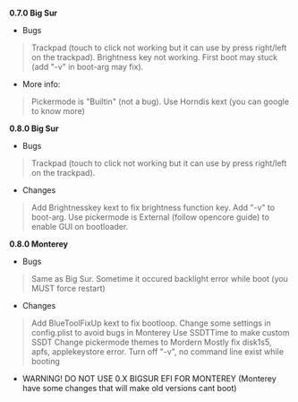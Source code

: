 **0.7.0 Big Sur**
- Bugs
> Trackpad (touch to click not working but it can use by press right/left on the trackpad).
> Brightness key not working.
> First boot may stuck (add "-v" in boot-arg may fix).
- More info:
> Pickermode is "Builtin" (not a bug).
> Use Horndis kext (you can google to know more)

**0.8.0 Big Sur**
- Bugs
> Trackpad (touch to click not working but it can use by press right/left on the trackpad).
- Changes
> Add Brightnesskey kext to fix brightness function key.
> Add "-v" to boot-arg.
> Use pickermode is External (follow opencore guide) to enable GUI on bootloader.

**0.8.0 Monterey**
- Bugs
> Same as Big Sur.
> Sometime it occured backlight error while boot (you MUST force restart)
- Changes
> Add BlueToolFixUp kext to fix bootloop.
> Change some settings in config.plist to avoid bugs in Monterey
> Use SSDTTime to make custom SSDT
> Change pickermode themes to Mordern
> Mostly fix disk1s5, apfs, applekeystore error.
> Turn off "-v", no command line exist while booting

- WARNING! DO NOT USE 0.X BIGSUR EFI FOR MONTEREY (Monterey have some changes that will make old versions cant boot)
